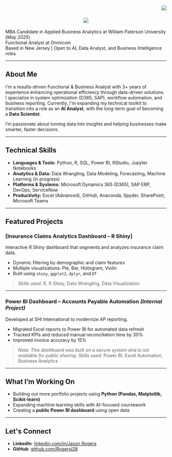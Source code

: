 <img align="right" src="https://visitor-badge.laobi.icu/badge?page_id=rogersj28.rogersj28" />

<h1 align="center">
  <img src="https://readme-typing-svg.herokuapp.com/?
font=Righteous&size=35&center=true&vCenter=true&width=500&height=70&duration=4000&lines=Hi+There!+👋🏾;I'm+Jason+Rogers;" />
</h1>

MBA Candidate in Applied Business Analytics at William Paterson University (_May 2025_)  
Functional Analyst at Omnicom  
Based in New Jersey | Open to AI, Data Analyst, and Business Intelligence roles  

___
## About Me

I'm a results-driven Functional & Business Analyst with 3+ years of experience enhancing operational efficiency through data-driven solutions. I specialize in system optimization (D365, SAP), workflow automation, and business reporting. Currently, I'm expanding my technical toolkit to transition into a role as an **AI Analyst**, with the long-term goal of becoming a **Data Scientist**.

I’m passionate about turning data into insights and helping businesses make smarter, faster decisions.

___
## Technical Skills
- **Languages & Tools:** Python, R, SQL, Power BI, RStudio, Jupyter Notebooks  
- **Analytics & Data:** Data Wrangling, Data Modeling, Forecasting, Machine Learning (in progress)  
- **Platforms & Systems:** Microsoft Dynamics 365 (D365), SAP ERP, DevOps, ServiceNow  
- **Productivity:** Excel (Advanced), GitHub, Anaconda, Spyder, SharePoint, Microsoft Teams

___
## Featured Projects
### [Insurance Claims Analytics Dashboard – R Shiny]
Interactive R Shiny dashboard that segments and analyzes insurance claim data.  
- Dynamic filtering by demographic and claim features  
- Multiple visualizations: Pie, Bar, Histogram, Violin  
- Built using `shiny`, `ggplot2`, `dplyr`, and `DT`

> *Skills used:* R, R Shiny, Data Wrangling, Data Visualization

___
### Power BI Dashboard – Accounts Payable Automation *(Internal Project)*
Developed at SHI International to modernize AP reporting.  
- Migrated Excel reports to Power BI for automated data refresh  
- Tracked KPIs and reduced manual reconciliation time by 30%  
- Improved invoice accuracy by 15%

> *Note: This dashboard was built on a secure system and is not available for public sharing.*
> *Skills used:* Power BI, Excel Automation, Business Analytics

___
## What I’m Working On
- Building out more portfolio projects using **Python (Pandas, Matplotlib, Scikit-learn)**  
- Expanding machine learning skills with AI-focused coursework  
- Creating a **public Power BI dashboard** using open data  

---
## Let's Connect
- **LinkedIn**: [linkedin.com/in/Jason Rogers](https://linkedin.com/in/jason-rogers-8141a5168) 
- **GitHub**: [github.com/Rogersj28](https://github.com/Rogersj28)
